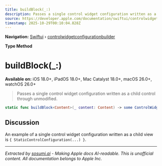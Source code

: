 ```yaml
---
title: buildBlock(_:)
description: Passes a single control widget configuration written as a child control through unmodified.
source: https://developer.apple.com/documentation/swiftui/controlwidgetconfigurationbuilder/buildblock(_:)
timestamp: 2025-10-29T00:10:04.828Z
---
```


**Navigation:** [Swiftui](/documentation/swiftui) › [controlwidgetconfigurationbuilder](/documentation/swiftui/controlwidgetconfigurationbuilder)

**Type Method**

# buildBlock(_:)

**Available on:** iOS 18.0+, iPadOS 18.0+, Mac Catalyst 18.0+, macOS 26.0+, watchOS 26.0+

> Passes a single control widget configuration written as a child control through unmodified.

```swift
static func buildBlock<Content>(_ content: Content) -> some ControlWidgetConfiguration where Content : ControlWidgetConfiguration
```

## Discussion

An example of a single control widget configuration written as a child view is `{ StaticControlConfiguration(...) }`.

---

*Extracted by [sosumi.ai](https://sosumi.ai) - Making Apple docs AI-readable.*
*This is unofficial content. All documentation belongs to Apple Inc.*
